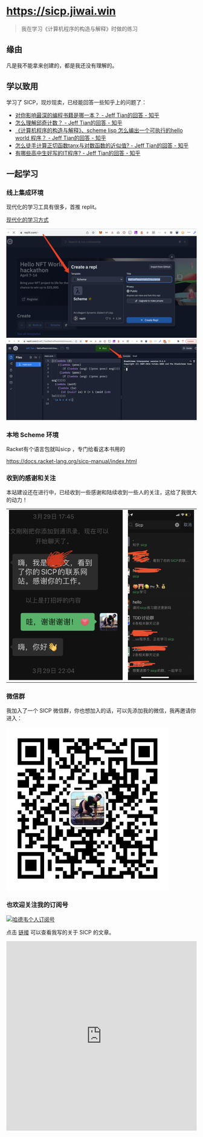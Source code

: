 # https://sicp.jiwai.win

> 我在学习《计算机程序的构造与解释》时做的练习

## 缘由

凡是我不能拿来创建的，都是我还没有理解的。

## 学以致用

学习了 SICP，现炒现卖，已经能回答一些知乎上的问题了：

- [对你影响最深的编程书籍是哪一本？ - Jeff Tian的回答 - 知乎](https://www.zhihu.com/question/19751730/answer/2448418886)
- [怎么理解邱奇计数？ - Jeff Tian的回答 - 知乎](https://www.zhihu.com/question/39930042/answer/2415190431)
- [《计算机程序的构造与解释》、scheme lisp 怎么编出一个可执行的hello world 程序？ - Jeff Tian的回答 - 知乎](https://www.zhihu.com/question/19717660/answer/2416275760)
- [怎么徒手计算正切函数tanx与对数函数的近似值? - Jeff Tian的回答 - 知乎](https://www.zhihu.com/question/520617642/answer/2388416491)
- [有哪些高中生好写的IT程序? - Jeff Tian的回答 - 知乎](https://www.zhihu.com/question/533392835/answer/2491016253)

## 一起学习

### 线上集成环境

现代化的学习工具有很多，首推 replit。

[现代化的学习方式](https://www.zhihu.com/zvideo/1474464781729529857)

![](../replit1.png)
![](../replit2.png)

### 本地 Scheme 环境

Racket有个语言包就叫sicp ，专门给看这本书用的

https://docs.racket-lang.org/sicp-manual/index.html

### 收到的感谢和关注

本站建设还在进行中，已经收到一些感谢和陆续收到一些人的关注，这给了我很大的动力！

|      |      |
|------|----- |
|![](./IMG_5592.jpg)|![](./IMG_37EF503042F8-1.jpeg) |

### 微信群

我加入了一个 SICP 微信群，你也想加入的话，可以先添加我的微信，我再邀请你进入：

![wechat qr code](../wechat.jpeg)

### 也欢迎关注我的订阅号

<a target="_blank" href="https://mp.weixin.qq.com/mp/appmsgalbum?__biz=MzAxNTk3ODgxNA==&action=getalbum&album_id=1679046774696574978&scene=173&from_msgid=2247483677&from_itemidx=1&count=3&nolastread=1#wechat_redirect">![哈德韦个人订阅号](https://ml.jiwai.win/mp-hardway.png)</a>

点击 <a href="https://mp.weixin.qq.com/mp/appmsgalbum?__biz=MzAxNTk3ODgxNA==&action=getalbum&album_id=1679046774696574978&scene=173&from_msgid=2247483677&from_itemidx=1&count=3&nolastread=1#wechat_redirect" target="_blank">链接</a> 可以查看我写的关于 SICP 的文章。

<iframe src="https://mp.weixin.qq.com/mp/appmsgalbum?__biz=MzAxNTk3ODgxNA==&action=getalbum&album_id=1679046774696574978&scene=173&from_msgid=2247483677&from_itemidx=1&count=3&nolastread=1#wechat_redirect" style="border: 0; width: 100%; min-height: 500px">点击跳转</a></iframe>

